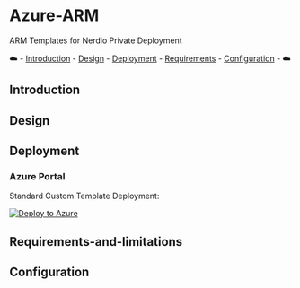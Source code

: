 # Azure-ARM

ARM Templates for Nerdio Private Deployment

:cloud: - [Introduction](#introduction) - [Design](#design) - [Deployment](#deployment) - [Requirements](#requirements-and-limitations) - [Configuration](#configuration) - :cloud:

## Introduction

## Design

## Deployment

### Azure Portal

Standard Custom Template Deployment:

[![Deploy to Azure](https://aka.ms/deploytoazurebutton)](https://portal.azure.com/#create/Microsoft.Template/uri/https%3A%2F%2Fraw.githubusercontent.com%2Fswansosj%2FAzure-ARM%2Fmain%2FAVD%2FNerdio-Private%2Fazuredeploy.json)

## Requirements-and-limitations

## Configuration
